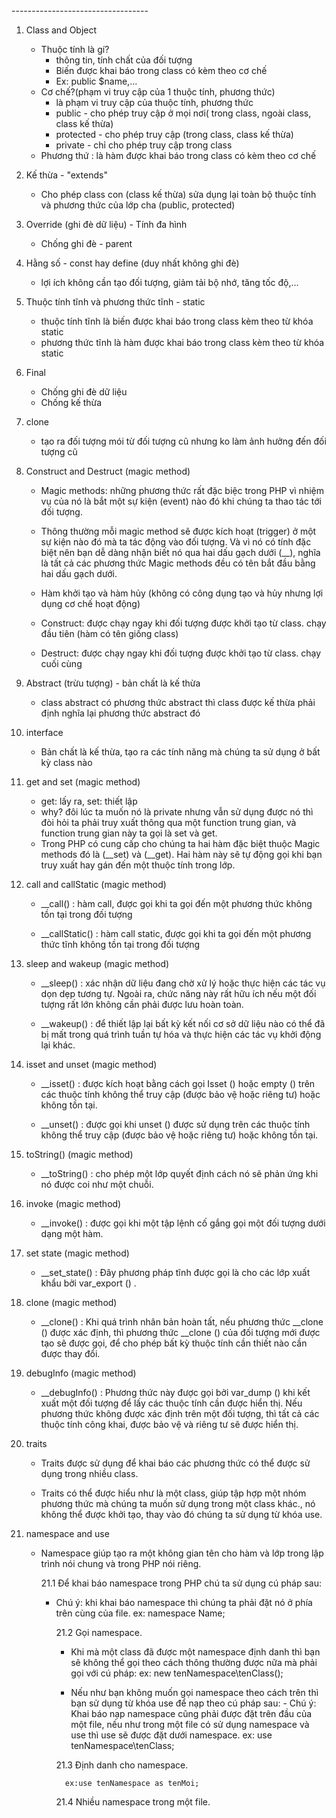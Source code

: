 <!-- LẬP TRÌNH HƯỚNG ĐỐI TƯỢNG (OOP) --> ----------------------------------

1.  Class and Object

    - Thuộc tính là gí?
      - thông tin, tính chất của đối tượng
      - Biến được khai báo trong class có kèm theo cơ chế
      - Ex: public $name,...
    - Cơ chế?(phạm vi truy cập của 1 thuộc tính, phương thức)
      - là phạm vi truy cập của thuộc tính, phương thức
      - public - cho phép truy cập ở mọi nơi( trong class, ngoài class, class kế thừa)
      - protected - cho phép truy cập (trong class, class kế thừa)
      - private - chỉ cho phép truy cập trong class
    - Phương thứ : là hàm được khai báo trong class có kèm theo cơ chế

2.  Kế thừa - "extends"

    - Cho phép class con (class kế thừa) sửa dụng lại toàn bộ thuộc tính và phương thức của lớp cha (public, protected)

3.  Override (ghi đè dữ liệu) - Tính đa hình

    - Chống ghi đè - parent

4.  Hằng số - const hay define (duy nhất không ghi đè)

    - lợi ích không cần tạo đối tượng, giảm tải bộ nhớ, tăng tốc độ,...

5.  Thuộc tính tĩnh và phương thức tĩnh - static

    - thuộc tính tĩnh là biến được khai báo trong class kèm theo từ khóa static
    - phương thức tĩnh là hàm được khai báo trong class kèm theo từ khóa static

6.  Final

    - Chống ghi đè dữ liệu
    - Chống kế thừa

7.  clone

    - tạo ra đối tượng mói từ đối tượng cũ nhưng ko làm ảnh hưởng đến đối tượng cũ

8.  Construct and Destruct (magic method)

    - Magic methods: những phương thức rất đặc biệc trong PHP vì nhiệm vụ của nó là bắt một sự kiện (event) nào đó khi chúng ta thao tác tới đối tượng.
    - Thông thường mỗi magic method sẽ được kích hoạt (trigger) ở một sự kiện nào đó mà ta tác động vào đối tượng. Và vì nó có tính đặc biệt nên bạn dễ dàng nhận biết nó qua hai dấu gạch dưới (\_\_), nghĩa là tất cả các phương thức Magic methods đều có tên bắt đầu bằng hai dấu gạch dưới.

    - Hàm khởi tạo và hàm hủy (không có công dụng tạo và hủy nhưng lợi dụng cơ chế hoạt động)
    - Construct: được chạy ngay khi đối tượng được khởi tạo từ class. chạy đầu tiên (hàm có tên giống class)
    - Destruct: được chạy ngay khi đối tượng được khởi tạo từ class. chạy cuối cùng

9.  Abstract (trừu tượng) - bản chất là kế thừa

    - class abstract có phương thức abstract thì class được kế thừa phải định nghĩa lại phương thức abstract đó

10. interface

    - Bản chất là kế thừa, tạo ra các tính năng mà chúng ta sử dụng ở bất kỳ class nào

11. get and set (magic method)

    - get: lấy ra, set: thiết lập
    - why? đôi lúc ta muốn nó là private nhưng vẫn sử dụng được nó thì đòi hỏi ta phải truy xuất thông qua một function trung gian, và function trung gian này ta gọi là set và get.
    - Trong PHP có cung cấp cho chúng ta hai hàm đặc biệt thuộc Magic methods đó là (\_\_set) và (\_\_get). Hai hàm này sẽ tự động gọi khi bạn truy xuất hay gán đến một thuộc tính trong lớp.

12. call and callStatic (magic method)

    - \_\_call() : hàm call, được gọi khi ta gọi đến một phương thức không tồn tại trong đối tượng

    - \_\_callStatic() : hàm call static, được gọi khi ta gọi đến một phương thức tĩnh không tồn tại trong đối tượng

13. sleep and wakeup (magic method)

    - \_\_sleep() : xác nhận dữ liệu đang chờ xử lý hoặc thực hiện các tác vụ dọn dẹp tương tự. Ngoài ra, chức năng này rất hữu ích nếu một đối tượng rất lớn không cần phải được lưu hoàn toàn.

    - \_\_wakeup() : để thiết lập lại bất kỳ kết nối cơ sở dữ liệu nào có thể đã bị mất trong quá trình tuần tự hóa và thực hiện các tác vụ khởi động lại khác.

14. isset and unset (magic method)

    - \_\_isset() : được kích hoạt bằng cách gọi Isset () hoặc empty () trên các thuộc tính không thể truy cập (được bảo vệ hoặc riêng tư) hoặc không tồn tại.

    - \_\_unset() : được gọi khi unset () được sử dụng trên các thuộc tính không thể truy cập (được bảo vệ hoặc riêng tư) hoặc không tồn tại.

15. toString() (magic method)

    - \_\_toString() : cho phép một lớp quyết định cách nó sẽ phản ứng khi nó được coi như một chuỗi.

16. invoke (magic method)

    - \_\_invoke() : được gọi khi một tập lệnh cố gắng gọi một đối tượng dưới dạng một hàm.

17. set state (magic method)

    - \_\_set_state() : Đây phương pháp tĩnh được gọi là cho các lớp xuất khẩu bởi var_export () .

18. clone (magic method)

    - \_\_clone() : Khi quá trình nhân bản hoàn tất, nếu phương thức \_\_clone () được xác định, thì phương thức \_\_clone () của đối tượng mới được tạo sẽ được gọi, để cho phép bất kỳ thuộc tính cần thiết nào cần được thay đổi.

19. debugInfo (magic method)

    - \_\_debugInfo() : Phương thức này được gọi bởi var_dump () khi kết xuất một đối tượng để lấy các thuộc tính cần được hiển thị. Nếu phương thức không được xác định trên một đối tượng, thì tất cả các thuộc tính công khai, được bảo vệ và riêng tư sẽ được hiển thị.

20. traits

    - Traits được sử dụng để khai báo các phương thức có thể được sử dụng trong nhiều class.

    - Traits có thể được hiểu như là một class, giúp tập hợp một nhóm phương thức mà chúng ta muốn sử dụng trong một class khác., nó không thể được khởi tạo, thay vào đó chúng ta sử dụng từ khóa use.

21. namespace and use

    - Namespace giúp tạo ra một không gian tên cho hàm và lớp trong lập trình nói chung và trong PHP nói riêng.

      21.1 Để khai báo namespace trong PHP chú ta sử dụng cú pháp sau:

      - Chú ý: khi khai báo namespace thì chúng ta phải đặt nó ở phía trên cùng của file.
        ex: namespace Name;

        21.2 Gọi namespace.

        - Khi mà một class đã được một namespace định danh thì bạn sẽ không thể gọi theo cách thông thường được nữa mà phải gọi với cú pháp:
          ex: new tenNamespace\tenClass();

        - Nếu như bạn không muốn gọi namespace theo cách trên thì bạn sử dụng từ khóa use để nạp theo cú pháp sau: - Chú ý: Khai báo nạp namespace cũng phải được đặt trên đầu của một file, nếu như trong một file có sử dụng namespace và use thì use sẽ được đặt dưới namespace.
          ex: use tenNamespace\tenClass;

        21.3 Định danh cho namespace.

              ex:use tenNamespace as tenMoi;

        21.4 Nhiều namespace trong một file.

